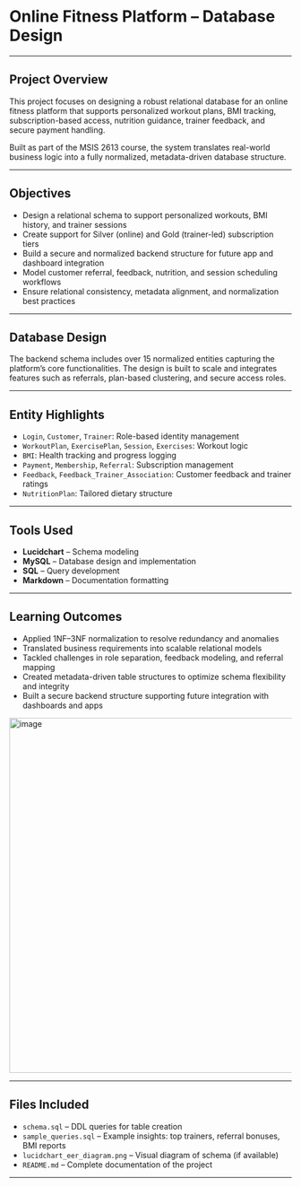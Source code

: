 # Online Fitness Platform – Database Design

---

## Project Overview

This project focuses on designing a robust relational database for an online fitness platform that supports personalized workout plans, BMI tracking, subscription-based access, nutrition guidance, trainer feedback, and secure payment handling.

Built as part of the MSIS 2613 course, the system translates real-world business logic into a fully normalized, metadata-driven database structure.

---

## Objectives

- Design a relational schema to support personalized workouts, BMI history, and trainer sessions  
- Create support for Silver (online) and Gold (trainer-led) subscription tiers  
- Build a secure and normalized backend structure for future app and dashboard integration  
- Model customer referral, feedback, nutrition, and session scheduling workflows  
- Ensure relational consistency, metadata alignment, and normalization best practices  

---

## Database Design

The backend schema includes over 15 normalized entities capturing the platform’s core functionalities. The design is built to scale and integrates features such as referrals, plan-based clustering, and secure access roles.

---

## Entity Highlights

- `Login`, `Customer`, `Trainer`: Role-based identity management  
- `WorkoutPlan`, `ExercisePlan`, `Session`, `Exercises`: Workout logic  
- `BMI`: Health tracking and progress logging  
- `Payment`, `Membership`, `Referral`: Subscription management  
- `Feedback`, `Feedback_Trainer_Association`: Customer feedback and trainer ratings  
- `NutritionPlan`: Tailored dietary structure  

---

## Tools Used

- **Lucidchart** – Schema modeling  
- **MySQL** – Database design and implementation  
- **SQL** – Query development  
- **Markdown** – Documentation formatting  

---

## Learning Outcomes

- Applied 1NF–3NF normalization to resolve redundancy and anomalies  
- Translated business requirements into scalable relational models  
- Tackled challenges in role separation, feedback modeling, and referral mapping  
- Created metadata-driven table structures to optimize schema flexibility and integrity  
- Built a secure backend structure supporting future integration with dashboards and apps  
<img width="750" height="633" alt="image" src="https://github.com/user-attachments/assets/e42e5919-5ddb-49a8-9daa-4e4d97c95ba8" />

---

## Files Included

- `schema.sql` – DDL queries for table creation  
- `sample_queries.sql` – Example insights: top trainers, referral bonuses, BMI reports  
- `lucidchart_eer_diagram.png` – Visual diagram of schema (if available)  
- `README.md` – Complete documentation of the project  

---


